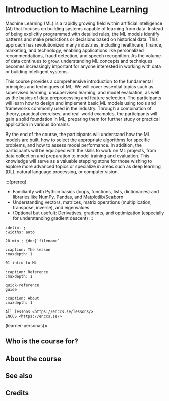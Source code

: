 # Introduction to Machine Learning


Machine Learning (ML) is a rapidly growing field within artificial intelligence (AI) that focuses on building systems capable of learning from data. Instead of being explicitly programmed with detailed rules, the ML models identify patterns and make predictions or decisions based on historical data. This approach has revolutionized many industries, including healthcare, finance, marketing, and technology, enabling applications like personalized recommendations, fraud detection, and speech recognition. As the volume of data continues to grow, understanding ML concepts and techniques becomes increasingly important for anyone interested in working with data or building intelligent systems.

This course provides a comprehensive introduction to the fundamental principles and techniques of ML. We will cover essential topics such as supervised learning, unsupervised learning, and model evaluation, as well as the basics of data preprocessing and feature selection. The participants will learn how to design and implement basic ML models using tools and frameworks commonly used in the industry. Through a combination of theory, practical exercises, and real-world examples, the participants will gain a solid foundation in ML, preparing them for further study or practical application in various domains.

By the end of the course, the participants will understand how the ML models are built, how to select the appropriate algorithms for specific problems, and how to assess model performance. In addition, the participants will be equipped with the skills to work on ML projects, from data collection and preparation to model training and evaluation. This knowledge will serve as a valuable stepping stone for those wishing to explore more advanced topics or specialize in areas such as deep learning (DL), natural language processing, or computer vision.


:::{prereq}
- Familiarity with Python basics (loops, functions, lists, dictionaries) and libraries like NumPy, Pandas, and Matplotlib/Seaborn
- Understanding vectors, matrices, matrix operations (multiplication, transpose, inverse), and eigenvalues
- (Optional but useful): Derivatives, gradients, and optimization (especially for understanding gradient descent)
:::



```{csv-table}
:delim: ;
:widths: auto

20 min ; {doc}`filename`
```


```{toctree}
:caption: The lesson
:maxdepth: 1

01-intro-to-ML
```



```{toctree}
:caption: Reference
:maxdepth: 1

quick-reference
guide
```


```{toctree}
:caption: About
:maxdepth: 1

All lessons <https://enccs.se/lessons/>
ENCCS <https://enccs.se/>
```


(learner-personas)=

## Who is the course for?


## About the course

## See also

## Credits

